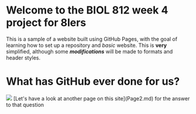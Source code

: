 # Welcome to the BIOL 812 week 4 project for 8lers
This is a sample of a website built using GitHub Pages, with the goal of learning how to set up a repository and _basic_ website. This is **very** simplified, although some **_modifications_** will be made to formats and header styles.

# What has GitHub ever done for us? 
<img src = "/life-of-brian.png">
[Let's have a look at another page on this site](Page2.md) for the answer to that question

